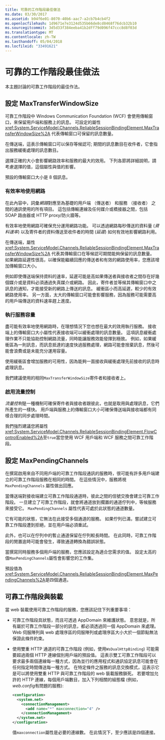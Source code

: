 ```yaml
---
title: 可靠的工作階段最佳做法
ms.date: 03/30/2017
ms.assetid: b94f6e01-8070-40b6-aac7-a2cb7b4cb4f2
ms.openlocfilehash: 1d9671e7e3124d535b66de8cd8468f76dcb32b10
ms.sourcegitcommit: 3d5d33f384eeba41b2dff79d096f47ccc8d8f03d
ms.translationtype: MT
ms.contentlocale: zh-TW
ms.lasthandoff: 05/04/2018
ms.locfileid: "33491621"
---
```

# <a name="best-practices-for-reliable-sessions"></a>可靠的工作階段最佳做法

本主題討論的可靠工作階段的最佳作法。

## <a name="setting-maxtransferwindowsize"></a>設定 MaxTransferWindowSize

可靠工作階段中 Windows Communication Foundation (WCF) 會使用傳輸窗口，來保留用戶端和服務上的訊息。 可設定的屬性 <xref:System.ServiceModel.Channels.ReliableSessionBindingElement.MaxTransferWindowSize%2A> 代表傳輸窗口可保留的訊息數量。

在傳送端，這表示傳輸窗口可以保存等候認可; 期間的訊息數目在收件者，它會指出服務緩衝處理的訊息數目。

選擇正確的大小會影響網路效率和服務的最大的效用。 下列各節將詳細說明，請考慮選擇的值，這個屬性與值的影響。

預設的傳輸窗口大小是 8 個訊息。

### <a name="efficient-use-of-the-network"></a>有效率地使用網路

在此內容中，詞彙*網路*對應至為基礎的用戶端 （傳送者） 和服務 （接收者） 之間的通訊使用的所有項目。 這包括傳輸連線及任何媒介或橋接器之間，包括 SOAP 路由器或 HTTP proxy/防火牆等。

有效率地使用網路可確保充分運用網路功能。 可以透過網路每秒傳送的資料量 (*資料速率*) 以及寄件者的資料傳送至收件者的時間 (*延遲*) 如何有效地影響網路利用。

在傳送端，屬性 <xref:System.ServiceModel.Channels.ReliableSessionBindingElement.MaxTransferWindowSize%2A> 代表其傳輸窗口在等候認可期間能夠保留的訊息數量。 如果網路延遲性很高，以確保能繼續回應的傳送者和有效的網路使用率，您應該增加傳輸窗口大小。

例如即使傳送端保持資料的速率，延遲可能是高如果傳送者與接收者之間存在好幾個媒介或是資料必須通過失真媒介或網路。 因此，寄件者並等候其傳輸窗口中之訊息的通知，才能接受新的網路上傳送的訊息。 緩衝區小而高延遲，較少的有效網路使用率。 另一方面，太大的傳輸窗口可能會影響服務，因為服務可能需要高的用戶端傳送的資料速率趕上進度。

### <a name="running-the-service-to-capacity"></a>執行服務容量

盡可能有效率地使用網路時，在理想情況下您也想在最大的效用執行服務。 接收端上的傳輸窗口大小屬性代表接收端可以緩衝處理的訊息數量。 這項訊息緩衝處理作業不只能協助控制網路流量，同時能讓服務效能發揮到極致。 例如，如果緩衝區為一則訊息，而訊息抵達的速度快過服務處理，網路可能會捨棄訊息，然後可能會浪費或是未能充分運用容量。

使用緩衝區會增加服務的可用性，因為能夠一面接收與緩衝處理先前接收的訊息時處理訊息。

我們建議使用的相同`MaxTransferWindowSize`寄件者和接收者上。

### <a name="enabling-flow-control"></a>啟用流量控制

*流量控制*是一種機制可確保寄件者與接收者跟彼此，也就是取用與處理訊息，它們所產生的一樣快。 用戶端與服務上的傳輸窗口大小可確保傳送端與接收端都有同樣合理的同步處理時間。

我們強烈建議您將屬性<xref:System.ServiceModel.Channels.ReliableSessionBindingElement.FlowControlEnabled%2A>至`true`當您使用 WCF 用戶端和 WCF 服務之間可靠工作階段。

## <a name="setting-maxpendingchannels"></a>設定 MaxPendingChannels

在撰寫啟用來自不同用戶端的可靠工作階段通訊的服務時，很可能有許多用戶端建立的可靠工作階段服務在相同的時間。 在這些情況中，服務將視 `MaxPendingChannels` 屬性做出回應。

當傳送端對接收端建立可靠工作階段通道時，彼此之間的信號交換會建立可靠工作階段。 一旦建立了可靠工作階段，就會將通道放到擱置的通道佇列中，等候服務來接受它。 `MaxPendingChannels` 屬性代表可處於此狀態的通道數量。

它有可能的狀態，它無法在此接受多個通道的服務。 如果佇列已滿，嘗試建立可靠工作階段遭到拒絕，並在用戶端必須重試。

此外，也可以在佇列中的暫止通道保留在佇列較長時間。 在此同時，可靠工作階段的閒置逾時可能會發生，導致通道轉換為錯誤狀態。

當撰寫同時服務多個用戶端的服務，您應該設定為適合您需求的值。 設定太高的值`MaxPendingChannels`屬性會影響您的工作集。

預設值為<xref:System.ServiceModel.Channels.ReliableSessionBindingElement.MaxPendingChannels%2A>是四個通道。

## <a name="reliable-sessions-and-hosting"></a>可靠工作階段與裝載

當 web 裝載使用可靠工作階段的服務，您應該記住下列重要事項：

- 可靠工作階段具狀態，而且可透過 AppDomain 來維護狀態。 意思就是，所有屬於可靠工作階段一部分的訊息，都必須透過同一個 AppDomain 來處理。 Web 伺服陣列與 web 處理序區的伺服陣列或處理序區大小大於一個節點無法保證此條件約束。

- 使用雙重 HTTP 通道的可靠工作階段 (例如，使用`WsDualHttpBinding`) 可能需要超過兩個 HTTP 連線個別用戶端的預設值。 這表示雙工可靠工作階段可以要求最多兩個連線每一種方式，因為並行的應用程式和通訊協定訊息可能會在任何指定時間傳送每一種方式。 在特定條件之服務的訊息交換模式，這表示它是可以將使用雙重 HTTP 與可靠工作階段的 web 裝載服務鎖死。 若要增加允許的 HTTP 連線，每個用戶端數目，加入下列相關的組態檔 (例如， *web.config*有問題的服務):

  ```xml
  <configuration>
    <system.net>
      <connectionManagement>
        <add name="*" maxconnection="4" />
      </connectionManagement>
    </system.net>
  </configuration>
  ```

  值`maxconnection`屬性是必要的連線數。 在此情況下，至少應該是四個連接。
